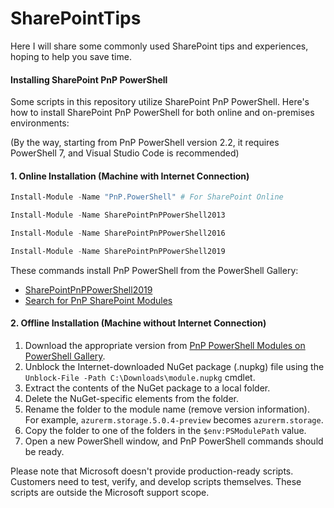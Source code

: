 # SharePointTips

Here I will share some commonly used SharePoint tips and experiences, hoping to help you save time. 

#### Installing SharePoint PnP PowerShell

Some scripts in this repository utilize SharePoint PnP PowerShell. Here's how to install SharePoint PnP PowerShell for both online and on-premises environments:

(By the way, starting from PnP PowerShell version 2.2, it requires PowerShell 7, and Visual Studio Code is recommended)

#### 1. Online Installation (Machine with Internet Connection)

```powershell
Install-Module -Name "PnP.PowerShell" # For SharePoint Online

Install-Module -Name SharePointPnPPowerShell2013

Install-Module -Name SharePointPnPPowerShell2016

Install-Module -Name SharePointPnPPowerShell2019
```

These commands install PnP PowerShell from the PowerShell Gallery:

- [SharePointPnPPowerShell2019](https://www.powershellgallery.com/packages/SharePointPnPPowerShell2019/3.29.2101.0)
- [Search for PnP SharePoint Modules](https://www.powershellgallery.com/packages?q=pnp+sharepoint)

#### 2. Offline Installation (Machine without Internet Connection)

1. Download the appropriate version from [PnP PowerShell Modules on PowerShell Gallery](https://www.powershellgallery.com/packages?q=pnp+sharepoint).
2. Unblock the Internet-downloaded NuGet package (.nupkg) file using the `Unblock-File -Path C:\Downloads\module.nupkg` cmdlet.
3. Extract the contents of the NuGet package to a local folder.
4. Delete the NuGet-specific elements from the folder.
5. Rename the folder to the module name (remove version information). For example, `azurerm.storage.5.0.4-preview` becomes `azurerm.storage`.
6. Copy the folder to one of the folders in the `$env:PSModulePath` value.
7. Open a new PowerShell window, and PnP PowerShell commands should be ready.

Please note that Microsoft doesn't provide production-ready scripts. Customers need to test, verify, and develop scripts themselves. These scripts are outside the Microsoft support scope.
